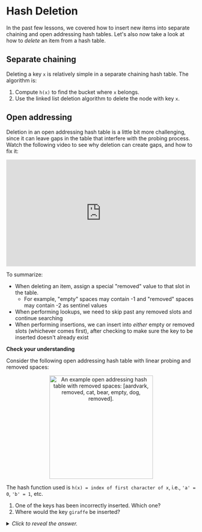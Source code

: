 # Hash Deletion

In the past few lessons, we covered how to insert new items into separate chaining and open addressing hash tables. Let's also now take a look at how to *delete* an item from a hash table.

## Separate chaining

Deleting a key `x` is relatively simple in a separate chaining hash table. The algorithm is:

1. Compute `h(x)` to find the bucket where `x` belongs.
2. Use the linked list deletion algorithm to delete the node with key `x`.

## Open addressing

Deletion in an open addressing hash table is a little bit more challenging, since it can leave gaps in the table that interfere with the probing process. Watch the following video to see why deletion can create gaps, and how to fix it:

<div
  style="position: relative; padding-bottom: 56.25%; height: 0;">
  <iframe
    src="https://www.youtube.com/embed/COXaY-Uj9uc"
    title="YouTube video player"
    frameborder="0"
    allow="accelerometer; autoplay; clipboard-write; encrypted-media; gyroscope; picture-in-picture"
    allowfullscreen
    style="position: absolute; top: 0; left: 0; width: 100%; height: 100%;">
  </iframe>
</div>

To summarize:

* When deleting an item, assign a special "removed" value to that slot in the table.
    * For example, "empty" spaces may contain -1 and "removed" spaces may contain -2 as sentinel values
* When performing lookups, we need to skip past any removed slots and continue searching
* When performing insertions, we can insert into *either* empty or removed slots (whichever comes first), after checking to make sure the key to be inserted doesn't already exist

<aside>
<b>Check your understanding</b>
<p>Consider the following open addressing hash table with linear probing and removed spaces:</p>
<center>
<img
  src="/images/week-02/dsa2-week2-hash-deletion.png"
  alt="An example open addressing hash table with removed spaces: [aardvark, removed, cat, bear, empty, dog, removed]."
  style="width:275px;" />
</center>
<p>The hash function used is <code>h(x) = index of first character of x</code>, i.e., <code>'a' = 0</code>, <code>'b' = 1</code>, etc.</p>
<ol>
  <li>One of the keys has been incorrectly inserted. Which one?</li>
  <li>Where would the key <code>giraffe</code> be inserted?</li>
</ol>
<details>
<summary>
<i>Click to reveal the answer.</i>
</summary>
<p><b>Answer.</b>
<ol>
  <li>The key <code>dog</code> must have been incorrectly inserted. It starts with <code>'d'</code>, so it should have been hashed to <code>3</code>. Even though another key occupies that space, with linear probing it should have been placed in index <code>4</code>.</li>
  <li><code>h(giraffe) = 6</code>, so we first check there. It's a removed cell, so we need to keep looking through the hash table to confirm <code>giraffe</code> isn't already present. We wrap around to the beginning of the table, and check indexes <code>0</code> (occupied), <code>1</code> (removed), <code>2</code> and <code>3</code> (both occupied), until we reach index <code>4</code>, which is empty. At this point, we can be assured that <code>giraffe</code> is not in the table, and so we insert it into index <code>6</code>, since that was the first removed position we encountered.</li>
</ol>
</details>
</aside>


